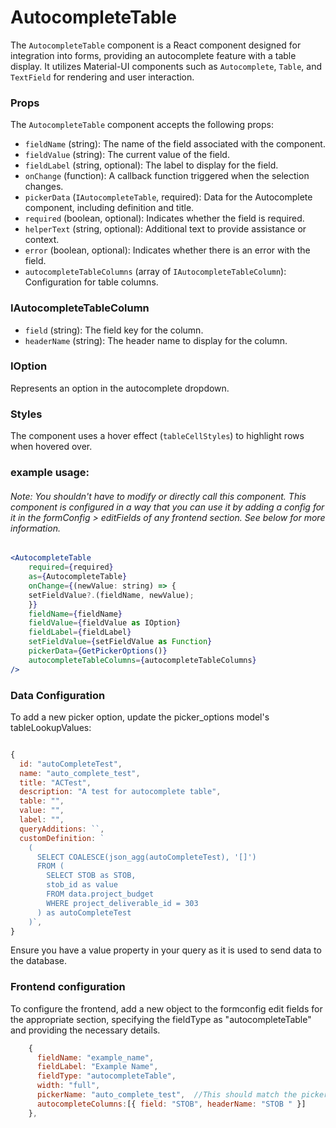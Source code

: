 # AutocompleteTable

The `AutocompleteTable` component is a React component designed for integration into forms, providing an autocomplete feature with a table display. It utilizes Material-UI components such as `Autocomplete`, `Table`, and `TextField` for rendering and user interaction.

### Props

The `AutocompleteTable` component accepts the following props:

- `fieldName` (string): The name of the field associated with the component.
- `fieldValue` (string): The current value of the field.
- `fieldLabel` (string, optional): The label to display for the field.
- `onChange` (function): A callback function triggered when the selection changes.
- `pickerData` (`IAutocompleteTable`, required): Data for the Autocomplete component, including definition and title.
- `required` (boolean, optional): Indicates whether the field is required.
- `helperText` (string, optional): Additional text to provide assistance or context.
- `error` (boolean, optional): Indicates whether there is an error with the field.
- `autocompleteTableColumns` (array of `IAutocompleteTableColumn`): Configuration for table columns.

### IAutocompleteTableColumn

- `field` (string): The field key for the column.
- `headerName` (string): The header name to display for the column.

### IOption

Represents an option in the autocomplete dropdown.

### Styles

The component uses a hover effect (`tableCellStyles`) to highlight rows when hovered over.

### example usage:
###### Note: You shouldn't have to modify or directly call this component.  This component is configured in a way that you can use it by adding a config for it in the formConfig > editFields of any frontend section.  See below for more information. 
```jsx
<AutocompleteTable
    required={required}
    as={AutocompleteTable}
    onChange={(newValue: string) => {
    setFieldValue?.(fieldName, newValue);
    }}
    fieldName={fieldName}
    fieldValue={fieldValue as IOption}
    fieldLabel={fieldLabel}
    setFieldValue={setFieldValue as Function}
    pickerData={GetPickerOptions()}
    autocompleteTableColumns={autocompleteTableColumns}
/>
```

### Data Configuration

To add a new picker option, update the picker_options model's tableLookupValues:

```js

{
  id: "autoCompleteTest",
  name: "auto_complete_test",
  title: "ACTest",
  description: "A test for autocomplete table",
  table: "",
  value: "",
  label: "",
  queryAdditions: ``,
  customDefinition: `
    (
      SELECT COALESCE(json_agg(autoCompleteTest), '[]')
      FROM (
        SELECT STOB as STOB,
        stob_id as value
        FROM data.project_budget
        WHERE project_deliverable_id = 303
      ) as autoCompleteTest
    )`,
}
```

Ensure you have a value property in your query as it is used to send data to the database.

### Frontend configuration

To configure the frontend, add a new object to the formconfig edit fields for the appropriate section, specifying the fieldType as "autocompleteTable" and providing the necessary details.

```js
    {
      fieldName: "example_name",
      fieldLabel: "Example Name",
      fieldType: "autocompleteTable",
      width: "full",
      pickerName: "auto_complete_test",  //This should match the picker name used to create the picker options in the previous step.
      autocompleteColumns:[{ field: "STOB", headerName: "STOB " }]
    },
```
